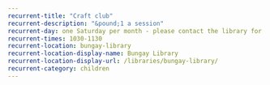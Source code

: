 ```yaml
---
recurrent-title: "Craft club"
recurrent-description: "&pound;1 a session"
recurrent-day: one Saturday per month - please contact the library for dates
recurrent-times: 1030-1130
recurrent-location: bungay-library
recurrent-location-display-name: Bungay Library
recurrent-location-display-url: /libraries/bungay-library/
recurrent-category: children
---
```

